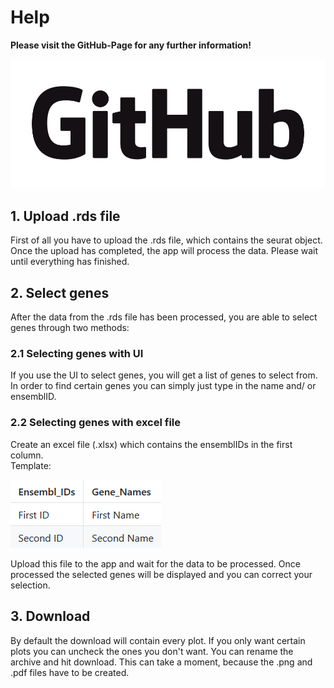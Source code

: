 # Help

**Please visit the GitHub-Page for any further information!**

[<img src="www/GitHub_logo.png">](https://github.com/MHH-RCUG/scrnaseq_app/blob/master/README.md)

## 1. Upload .rds file

First of all you have to upload the .rds file, which contains the seurat object. Once the upload has completed, the app will process the data. Please wait until everything has finished.

## 2. Select genes

After the data from the .rds file has been processed, you are able to select genes through two methods:

### 2.1 Selecting genes with UI

If you use the UI to select genes, you will get a list of genes to select from.
In order to find certain genes you can simply just type in the name and/ or ensemblID.

### 2.2 Selecting genes with excel file

Create an excel file (.xlsx) which contains the ensemblIDs in the first column.  
Template:

![Excel file template](www/excel_file_template.png)

Upload this file to the app and wait for the data to be processed.
Once processed the selected genes will be displayed and you can correct your selection.

## 3. Download

By default the download will contain every plot. If you only want certain plots you can uncheck the ones you don't want. You can rename the archive and hit download.
This can take a moment, because the .png and .pdf files have to be created.
 